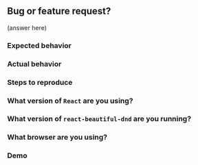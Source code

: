 ## Bug or feature request?

(answer here)

<!--
## Duplicates

Before raising a feature request or bug please search through our open and closed issues
to see if there is something similiar. If you do find one similiar you can show it is important
to you by adding a reaction (such as 👍) to the issue

Open and closed issues:
https://github.com/atlassian/react-beautiful-dnd/issues?utf8=%E2%9C%93&q=is%3Aopen%20is%3Aclosed%20is%3Aissue%20
-->

<!--
## Feature request

This is not a general purpose drag and drop library and is attempting
to create an experience that is more physical than standard drag and drop
interactions on the web.

Before raising a new feature please ensure that it falls within the philosophy
of the library.

https://github.com/atlassian/react-beautiful-dnd#driving-philosophy-physicality
-->

<!-- ## Bug -->

### Expected behavior

### Actual behavior

### Steps to reproduce

### What version of `React` are you using?

<!--
  Take a look at your package.json
  Ensure that it satifies our peer dependency version - see our package.json. (Currently it is "^16.3.1")
-->

### What version of `react-beautiful-dnd` are you running?

<!--
  We will only look into issues that are effecting the latest version.
  At this stage we are not releasing fixes for previous releases
-->

### What browser are you using?

<!--
Keep in mind our supported browser matrix https://confluence.atlassian.com/cloud/supported-browsers-744721663.html
If you raise a bug that is not in a supported version we will not be fixing it
-->

### Demo

<!--
Please provide an example to show the issue. Here is a boilerplate to help you get started:
https://codesandbox.io/s/k260nyxq9v

If you paste a big block of code it can be difficult to debug it.

If it is a visual bug, a video or a gif would be helpful also.

Issues without demo's may not be investigated
-->

<!--
Note: stale issues will be removed
When a maintainer asks a question about an issue and it is not responded to within a reasonable timeframe then the issue will be closed. We don't want this to happen - but we also do not want to accumulate stale issues
--->
